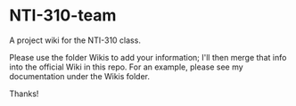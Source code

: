 # NTI-310-team
A project wiki for the NTI-310 class.

Please use the folder Wikis to add your information; I'll then merge that info into the official Wiki in this repo. 
For an example, please see my documentation under the Wikis folder.

Thanks!
